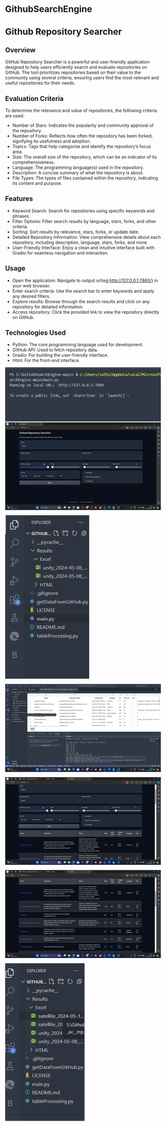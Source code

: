 # GithubSearchEngine

# Github Repository Searcher

## Overview

GitHub Repository Searcher is a powerful and user-friendly application designed to help users efficiently search and evaluate repositories on GitHub. The tool prioritizes repositories based on their value to the community using several criteria, ensuring users find the most relevant and useful repositories for their needs.

## Evaluation Criteria

To determine the relevance and value of repositories, the following criteria are used:

- Number of Stars: Indicates the popularity and community approval of the repository.
- Number of Forks: Reflects how often the repository has been forked, signifying its usefulness and adoption.
- Topics: Tags that help categorize and identify the repository’s focus area.
- Size: The overall size of the repository, which can be an indicator of its comprehensiveness.
- Language: The programming language(s) used in the repository.
- Description: A concise summary of what the repository is about.
- File Types: The types of files contained within the repository, indicating its content and purpose.

## Features

- Keyword Search: Search for repositories using specific keywords and phrases.
- Filter Options: Filter search results by language, stars, forks, and other criteria.
- Sorting: Sort results by relevance, stars, forks, or update date.
- Detailed Repository Information: View comprehensive details about each repository, including description, language, stars, forks, and more.
- User-Friendly Interface: Enjoy a clean and intuitive interface built with Gradio for seamless navigation and interaction.

## Usage

- Open the application: Navigate to output url(eg:http://127.0.0.1:7860/) in your web browser. 
- Enter search criteria: Use the search bar to enter keywords and apply any desired filters.
- Explore results: Browse through the search results and click on any repository for detailed information.
- Access repository: Click the provided link to view the repository directly on GitHub.

## Technologies Used

- Python: The core programming language used for development.
- GitHub API: Used to fetch repository data.
- Gradio: For building the user-friendly interface.
- Html: For the front-end interface.

![image](https://github.com/Sathish1504/GithubSearchEngine/blob/2d8bd0f5230f25918c9d3499d3956fa14d845a6c/Result/1.png)
![image](https://github.com/Sathish1504/GithubSearchEngine/blob/2d8bd0f5230f25918c9d3499d3956fa14d845a6c/Result/2.png)

![image](https://github.com/Sathish1504/GithubSearchEngine/blob/2d8bd0f5230f25918c9d3499d3956fa14d845a6c/Result/3.png)

![image](https://github.com/Sathish1504/GithubSearchEngine/blob/2d8bd0f5230f25918c9d3499d3956fa14d845a6c/Result/4.png)

![image](https://github.com/Sathish1504/GithubSearchEngine/blob/2d8bd0f5230f25918c9d3499d3956fa14d845a6c/Result/5.png)

![image](https://github.com/Sathish1504/GithubSearchEngine/blob/2d8bd0f5230f25918c9d3499d3956fa14d845a6c/Result/6.png)

![image](https://github.com/Sathish1504/GithubSearchEngine/blob/2d8bd0f5230f25918c9d3499d3956fa14d845a6c/Result/7.png)



